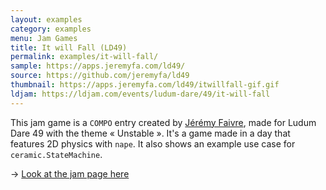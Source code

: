 ```yaml
---
layout: examples
category: examples
menu: Jam Games
title: It will Fall (LD49)
permalink: examples/it-will-fall/
sample: https://apps.jeremyfa.com/ld49/
source: https://github.com/jeremyfa/ld49
thumbnail: https://apps.jeremyfa.com/ld49/itwillfall-gif.gif
ldjam: https://ldjam.com/events/ludum-dare/49/it-will-fall
---
```


This jam game is a `COMPO` entry created by [Jérémy Faivre](https://github.com/jeremyfa), made for Ludum Dare 49 with the theme « Unstable ». It's a game made in a day that features 2D physics with `nape`. It also shows an example use case for `ceramic.StateMachine`.

→ [Look at the jam page here](https://ldjam.com/events/ludum-dare/49/it-will-fall)
